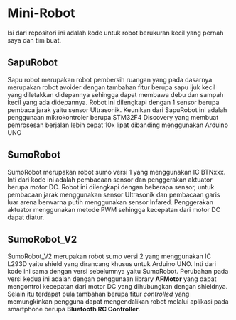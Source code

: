 # Mini-Robot
Isi dari repositori ini adalah kode untuk robot berukuran kecil yang pernah saya dan tim buat.

## SapuRobot
Sapu robot merupakan robot pembersih ruangan yang pada dasarnya merupakan robot avoider dengan tambahan fitur berupa sapu ijuk kecil yang diletakkan didepannya sehingga dapat membawa debu dan sampah kecil yang ada didepannya.
Robot ini dilengkapi dengan 1 sensor berupa pembaca jarak yaitu sensor Ultrasonik.
Keunikan dari SapuRobot ini adalah penggunaan mikrokontroler berupa STM32F4 Discovery yang membuat pemrosesan berjalan lebih cepat 10x lipat dibanding menggunakan Arduino UNO

## SumoRobot
SumoRobot merupakan robot sumo versi 1 yang menggunakan IC BTNxxx. Inti dari kode ini adalah pembacaan sensor dan penggerakan aktuator berupa motor DC.
Robot ini dilengkapi dengan beberapa sensor, untuk pembacaan jarak menggunakan sensor Ultrasonik dan pembacaan garis luar arena berwarna putih menggunakan sensor Infared.
Penggerakan aktuator menggunakan metode PWM sehingga kecepatan dari motor DC dapat diatur.

## SumoRobot_V2
SumoRobot_V2 merupakan robot sumo versi 2 yang menggunakan IC L293D yaitu shield yang dirancang khusus untuk Arduino UNO.
Inti dari kode ini sama dengan versi sebelumnya yaitu SumoRobot.
Perubahan pada versi kedua ini adalah dengan penggunaan library **AFMotor** yang dapat mengontrol kecepatan dari motor DC yang dihubungkan dengan shieldnya.
Selain itu terdapat pula tambahan berupa fitur *controlled* yang memungkinkan pengguna dapat mengendalikan robot melalui aplikasi pada smartphone berupa **Bluetooth RC Controller**.
